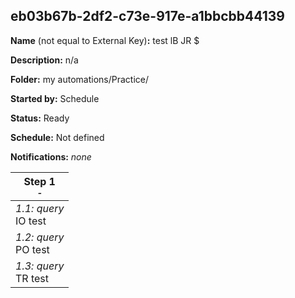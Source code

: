 ## eb03b67b-2df2-c73e-917e-a1bbcbb44139

**Name** (not equal to External Key)**:** test lB JR $

**Description:** n/a

**Folder:** my automations/Practice/

**Started by:** Schedule

**Status:** Ready

**Schedule:** Not defined

**Notifications:** _none_


| Step 1<br>_<small>-</small>_ |
| --- |
| _1.1: query_<br>IO test |
| _1.2: query_<br>PO test |
| _1.3: query_<br>TR test |
